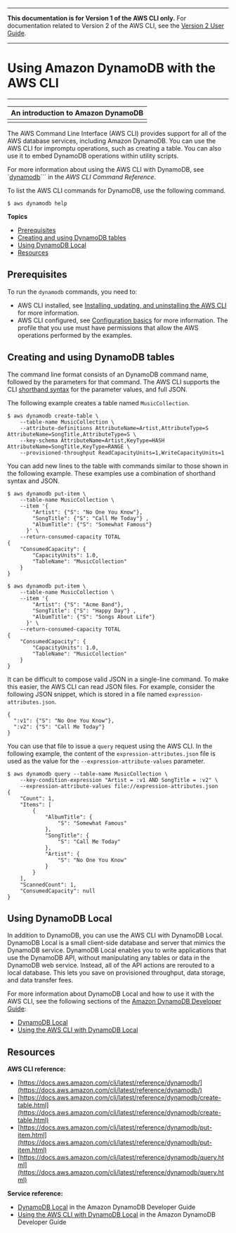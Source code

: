 --------

**This documentation is for Version 1 of the AWS CLI only\.** For documentation related to Version 2 of the AWS CLI, see the [Version 2 User Guide](https://docs.aws.amazon.com/cli/latest/userguide/)\.

--------

# Using Amazon DynamoDB with the AWS CLI<a name="cli-services-dynamodb"></a>


****  

| An introduction to Amazon DynamoDB | 
| --- | 
|   | 

The AWS Command Line Interface \(AWS CLI\) provides support for all of the AWS database services, including Amazon DynamoDB\. You can use the AWS CLI for impromptu operations, such as creating a table\. You can also use it to embed DynamoDB operations within utility scripts\. 

For more information about using the AWS CLI with DynamoDB, see `[dynamodb](https://docs.aws.amazon.com/cli/latest/reference/dynamodb/index.html)``` in the *AWS CLI Command Reference*\.

To list the AWS CLI commands for DynamoDB, use the following command\.

```
$ aws dynamodb help
```

**Topics**
+ [Prerequisites](#cli-services-dynamodb-prereqs)
+ [Creating and using DynamoDB tables](#cli-services-dynamodb-using)
+ [Using DynamoDB Local](#cli-services-dynamodb-local)
+ [Resources](#cli-services-dynamodb-resources)

## Prerequisites<a name="cli-services-dynamodb-prereqs"></a>

To run the `dynamodb` commands, you need to:
+ AWS CLI installed, see [Installing, updating, and uninstalling the AWS CLI](cli-chap-install.md) for more information\.
+ AWS CLI configured, see [Configuration basics](cli-configure-quickstart.md) for more information\. The profile that you use must have permissions that allow the AWS operations performed by the examples\.

## Creating and using DynamoDB tables<a name="cli-services-dynamodb-using"></a>

The command line format consists of an DynamoDB command name, followed by the parameters for that command\. The AWS CLI supports the CLI [shorthand syntax](cli-usage-shorthand.md) for the parameter values, and full JSON\.

The following example creates a table named `MusicCollection`\. 

```
$ aws dynamodb create-table \
    --table-name MusicCollection \
    --attribute-definitions AttributeName=Artist,AttributeType=S AttributeName=SongTitle,AttributeType=S \
    --key-schema AttributeName=Artist,KeyType=HASH AttributeName=SongTitle,KeyType=RANGE \
    --provisioned-throughput ReadCapacityUnits=1,WriteCapacityUnits=1
```

You can add new lines to the table with commands similar to those shown in the following example\. These examples use a combination of shorthand syntax and JSON\.

```
$ aws dynamodb put-item \
    --table-name MusicCollection \
    --item '{
        "Artist": {"S": "No One You Know"},
        "SongTitle": {"S": "Call Me Today"} ,
        "AlbumTitle": {"S": "Somewhat Famous"} 
      }' \
    --return-consumed-capacity TOTAL
{
    "ConsumedCapacity": {
        "CapacityUnits": 1.0,
        "TableName": "MusicCollection"
    }
}
```

```
$ aws dynamodb put-item \
    --table-name MusicCollection \
    --item '{ 
        "Artist": {"S": "Acme Band"}, 
        "SongTitle": {"S": "Happy Day"} , 
        "AlbumTitle": {"S": "Songs About Life"} 
      }' \
    --return-consumed-capacity TOTAL
{
    "ConsumedCapacity": {
        "CapacityUnits": 1.0,
        "TableName": "MusicCollection"
    }
}
```

It can be difficult to compose valid JSON in a single\-line command\. To make this easier, the AWS CLI can read JSON files\. For example, consider the following JSON snippet, which is stored in a file named `expression-attributes.json`\.

```
{
  ":v1": {"S": "No One You Know"},
  ":v2": {"S": "Call Me Today"}
}
```

You can use that file to issue a `query` request using the AWS CLI\. In the following example, the content of the `expression-attributes.json` file is used as the value for the `--expression-attribute-values` parameter\.

```
$ aws dynamodb query --table-name MusicCollection \
    --key-condition-expression "Artist = :v1 AND SongTitle = :v2" \
    --expression-attribute-values file://expression-attributes.json
{
    "Count": 1,
    "Items": [
        {
            "AlbumTitle": {
                "S": "Somewhat Famous"
            },
            "SongTitle": {
                "S": "Call Me Today"
            },
            "Artist": {
                "S": "No One You Know"
            }
        }
    ],
    "ScannedCount": 1,
    "ConsumedCapacity": null
}
```

## Using DynamoDB Local<a name="cli-services-dynamodb-local"></a>

In addition to DynamoDB, you can use the AWS CLI with DynamoDB Local\. DynamoDB Local is a small client\-side database and server that mimics the DynamoDB service\. DynamoDB Local enables you to write applications that use the DynamoDB API, without manipulating any tables or data in the DynamoDB web service\. Instead, all of the API actions are rerouted to a local database\. This lets you save on provisioned throughput, data storage, and data transfer fees\.

For more information about DynamoDB Local and how to use it with the AWS CLI, see the following sections of the [Amazon DynamoDB Developer Guide](https://docs.aws.amazon.com/amazondynamodb/latest/developerguide/):
+ [DynamoDB Local](https://docs.aws.amazon.com/amazondynamodb/latest/developerguide/Tools.DynamoDBLocal.html)
+ [Using the AWS CLI with DynamoDB Local](https://docs.aws.amazon.com/amazondynamodb/latest/developerguide/Tools.CLI.html#UsingWithDDBLocal)

## Resources<a name="cli-services-dynamodb-resources"></a>

**AWS CLI reference:**
+ [https://docs.aws.amazon.com/cli/latest/reference/dynamodb/](https://docs.aws.amazon.com/cli/latest/reference/dynamodb/)
+ [https://docs.aws.amazon.com/cli/latest/reference/dynamodb/create-table.html](https://docs.aws.amazon.com/cli/latest/reference/dynamodb/create-table.html)
+ [https://docs.aws.amazon.com/cli/latest/reference/dynamodb/put-item.html](https://docs.aws.amazon.com/cli/latest/reference/dynamodb/put-item.html)
+ [https://docs.aws.amazon.com/cli/latest/reference/dynamodb/query.html](https://docs.aws.amazon.com/cli/latest/reference/dynamodb/query.html)

**Service reference:**
+ [DynamoDB Local](https://docs.aws.amazon.com/amazondynamodb/latest/developerguide/Tools.DynamoDBLocal.html) in the Amazon DynamoDB Developer Guide
+ [Using the AWS CLI with DynamoDB Local](https://docs.aws.amazon.com/amazondynamodb/latest/developerguide/Tools.CLI.html#UsingWithDDBLocal) in the Amazon DynamoDB Developer Guide